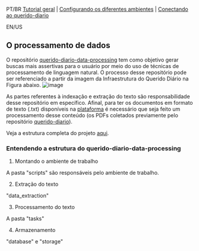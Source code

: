 PT/BR [Tutorial geral](https://github.com/Luisa-Coelho/qd-data-processing/blob/readme_update/tutorial.md) | [Configurando os diferentes ambientes](https://github.com/Luisa-Coelho/qd-data-processing/blob/readme_update/configurando_ambientes.md) | [Conectando ao querido-diario](https://github.com/Luisa-Coelho/qd-data-processing/blob/readme_update/conectando_qd.md)

EN/US

## O processamento de dados

O repositório [querido-diario-data-processing](https://github.com/okfn-brasil/querido-diario-data-processing) tem como objetivo gerar buscas mais assertivas para o usuário por meio do uso de técnicas de processamento de linguagem natural. O processo desse repositório pode ser referenciado a partir da imagem da Infraestrutura do Querido Diário na Figura abaixo.
![image](https://github.com/Luisa-Coelho/qd-data-processing/assets/87907716/cd6b5589-f4e7-45a0-86a9-5cbb0bf14cb7)

As partes referentes à indexação e extração do texto são responsabilidade desse repositório em específico. Afinal, para ter os documentos em formato de texto (.txt) disponíveis na [plataforma](https://queridodiario.ok.org.br/) é necessário que seja feito um processamento desse conteúdo (os PDFs coletados previamente pelo repositório [querido-diario](https://github.com/okfn-brasil/querido-diario)).

Veja a estrutura completa do projeto [aqui](https://docs.queridodiario.ok.org.br/pt/latest/).

### Entendendo a estrutura do querido-diario-data-processing

1. Montando o ambiente de trabalho

A pasta "scripts" são responsáveis pelo ambiente de trabalho.

2. Extração do texto

"data_extraction"

3. Processamento do texto

A pasta "tasks" 

4. Armazenamento

"database" e "storage"
